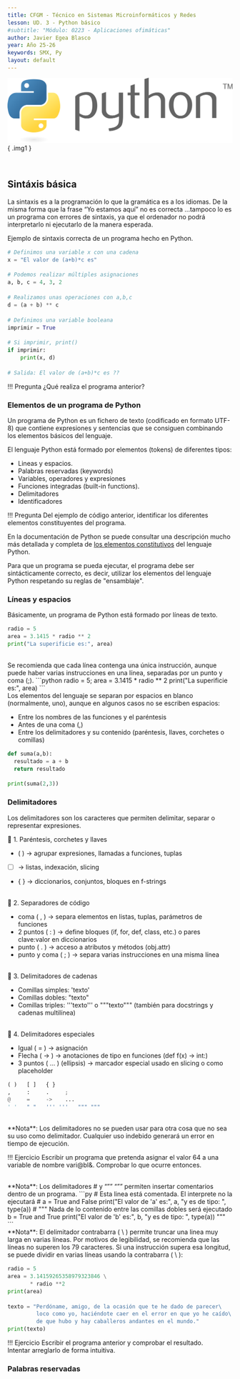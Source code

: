 ```yaml
---
title: CFGM - Técnico en Sistemas Microinformáticos y Redes
lesson: UD. 3 - Python básico  
#subtitle: "Módulo: 0223 - Aplicaciones ofimáticas"
author: Javier Egea Blasco  
year: Año 25-26  
keywords: SMX, Py
layout: default  
---
```


![Descripción de la imagen](../Opt_Python/img/Python-logo.png){ .img1 }

<br>


## **Sintáxis básica**
La sintaxis es a la programación lo que la gramática es a los idiomas. De la misma forma que la frase “Yo estamos aquí” no es correcta ...tampoco lo es un programa con errores de sintaxis, ya que el ordenador no podrá interpretarlo ni ejecutarlo de la manera esperada.

Ejemplo de sintaxis correcta de un programa hecho en Python.  

```py
# Definimos una variable x con una cadena
x = "El valor de (a+b)*c es"

# Podemos realizar múltiples asignaciones
a, b, c = 4, 3, 2

# Realizamos unas operaciones con a,b,c
d = (a + b) ** c

# Definimos una variable booleana
imprimir = True

# Si imprimir, print()
if imprimir:
    print(x, d)

# Salida: El valor de (a+b)*c es ??
```

!!! Pregunta 
    ¿Qué realiza el programa anterior?

### Elementos de un programa de Python
Un programa de Python es un fichero de texto (codificado en formato UTF-8) que contiene expresiones y sentencias que se consiguen combinando los elementos básicos del lenguaje.  

El lenguaje Python está formado por elementos (tokens) de diferentes tipos:

  - Lineas y espacios.
  - Palabras reservadas (keywords)
  - Variables, operadores y expresiones
  - Funciones integradas (built-in functions).
  - Delimitadores
  - Identificadores

!!! Pregunta 
    Del ejemplo de código anterior, identificar los diferentes elementos constituyentes del programa.

En la documentación de Python se puede consultar una descripción mucho más detallada y completa de <a href=https://docs.python.org/3/reference/lexical_analysis.html>los elementos constitutivos</a> del lenguaje Python.

Para que un programa se pueda ejecutar, el programa debe ser sintácticamente correcto, es decir, utilizar los elementos del lenguaje Python respetando su reglas de "ensamblaje". 

### Líneas y espacios
Básicamente, un programa de Python está formado por líneas de texto.
```python
radio = 5
area = 3.1415 * radio ** 2
print("La superificie es:", area)
```
<br>
Se recomienda que cada línea contenga una única instrucción, aunque puede haber varias instrucciones en una línea, separadas por un punto y coma (;).
```python
radio = 5; area = 3.1415 * radio ** 2
print("La superificie es:", area)
```
<br>
Los elementos del lenguaje se separan por espacios en blanco (normalmente, uno), aunque en algunos casos no se escriben espacios:

- Entre los nombres de las funciones y el paréntesis
- Antes de una coma (,)
- Entre los delimitadores y su contenido (paréntesis, llaves, corchetes o comillas)
```py
def suma(a,b):
  resultado = a + b
  return resultado

print(suma(2,3))
```

### Delimitadores
Los delimitadores son los caracteres que permiten delimitar, separar o representar expresiones. 

🔹 1. Paréntesis, corchetes y llaves  

- ( ) → agrupar expresiones, llamadas a funciones, tuplas  
- [ ] → listas, indexación, slicing  
- { } → diccionarios, conjuntos, bloques en f-strings  

<br>
🔹 2. Separadores de código

- coma ( , ) → separa elementos en listas, tuplas, parámetros de funciones
- 2 puntos ( : ) → define bloques (if, for, def, class, etc.) o pares clave:valor en diccionarios
- punto ( . ) → acceso a atributos y métodos (obj.attr)
- punto y coma ( ; ) → separa varias instrucciones en una misma línea

<br>
🔹 3. Delimitadores de cadenas

- Comillas simples: 'texto'
- Comillas dobles: "texto"
- Comillas triples: '''texto''' o """texto""" (también para docstrings y cadenas multilínea)

<br>
🔹 4. Delimitadores especiales

- Igual ( = ) → asignación
- Flecha ( -> ) → anotaciones de tipo en funciones (def f(x) -> int:)
- 3 puntos ( ... ) (ellipsis) → marcador especial usado en slicing o como placeholder

```py
( )   [ ]   { }
,     :     .     ;
@     =     ->    ...
' '   " "   ''' '''   """ """
```

<br>
**Nota**:  
Los delimitadores no se pueden usar para otra cosa que no sea su uso como delimitador. Cualquier uso indebido generará un error en tiempo de ejecución.

!!! Ejercicio
    Escribir un programa que pretenda asignar el valor 64 a una variable de nombre vari@bl&.
    Comprobar lo que ocurre entonces. 

<br>
**Nota**:  
Los delimitadores # y “”” “”” permiten insertar comentarios dentro de un programa.
```py
# Esta linea está comentada. El interprete no la ejecutará
# 
a = True and False
print("El valor de 'a' es:", a, "y es de tipo: ", type(a))
#
"""
Nada de lo contenido entre las comillas dobles será ejecutado
b = True and True
print("El valor de 'b' es:", b, "y es de tipo: ", type(a))
"""
```

<br>
**Nota**:  
El delimitador contrabarra ( \ ) permite truncar una linea muy larga en varias líneas.
Por motivos de legibilidad, se recomienda que las líneas no superen los 79 caracteres. Si una instrucción supera esa longitud, se puede dividir en varias líneas usando la contrabarra ( \ ):

```py
radio = 5
area = 3.14159265358979323846 \
       * radio **2
print(area) 

texto = "Perdóname, amigo, de la ocasión que te he dado de parecer\
         loco como yo, haciéndote caer en el error en que yo he caído\
         de que hubo y hay caballeros andantes en el mundo."
print(texto)
```

!!! Ejercicio
    Escribir el programa anterior y comprobar el resultado.  
    Intentar arreglarlo de forma intuitiva. 

### Palabras reservadas